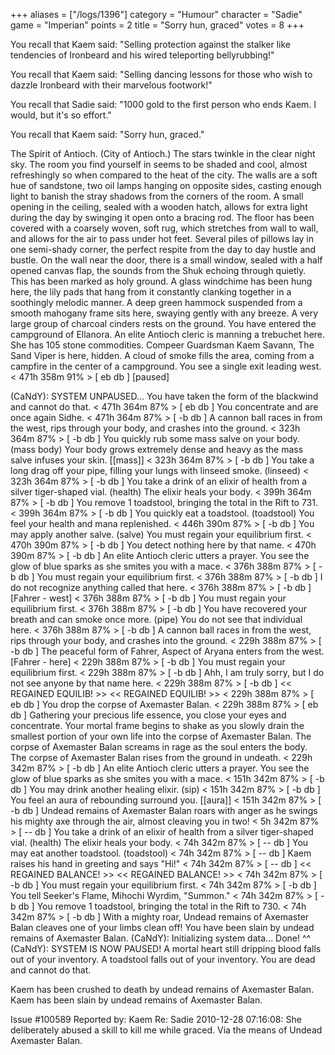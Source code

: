 +++
aliases = ["/logs/1396"]
category = "Humour"
character = "Sadie"
game = "Imperian"
points = 2
title = "Sorry hun, graced"
votes = 8
+++

You recall that Kaem said:
"Selling protection against the stalker like tendencies of Ironbeard and his 
wired teleporting bellyrubbing!"

You recall that Kaem said:
"Selling dancing lessons for those who wish to dazzle Ironbeard with their 
marvelous footwork!"

You recall that Sadie said:
"1000 gold to the first person who ends Kaem. I would, but it's so effort."

You recall that Kaem said:
"Sorry hun, graced."


The Spirit of Antioch. (City of Antioch.)
The stars twinkle in the clear night sky. The room you find yourself in seems 
to be shaded and cool, almost refreshingly so when compared to the heat of the 
city. The walls are a soft hue of sandstone, two oil lamps hanging on opposite 
sides, casting enough light to banish the stray shadows from the corners of the
room. A small opening in the ceiling, sealed with a wooden hatch, allows for 
extra light during the day by swinging it open onto a bracing rod. The floor 
has been covered with a coarsely woven, soft rug, which stretches from wall to 
wall, and allows for the air to pass under hot feet. Several piles of pillows 
lay in one semi-shady corner, the perfect respite from the day to day hustle 
and bustle. On the wall near the door, there is a small window, sealed with a 
half opened canvas flap, the sounds from the Shuk echoing through quietly. This
has been marked as holy ground. A glass windchime has been hung here, the lily 
pads that hang from it constantly clanking together in a soothingly melodic 
manner. A deep green hammock suspended from a smooth mahogany frame sits here, 
swaying gently with any breeze. A very large group of charcoal cinders rests on
the ground. You have entered the campground of Ellanora. An elite Antioch 
cleric is manning a trebuchet here. She has 105 stone commodities. Compeer 
Guardsman Kaem Savann, The Sand Viper is here, hidden. A cloud of smoke fills 
the area, coming from a campfire in the center of a campground. 
You see a single exit leading west.
< 471h 358m 91% > [ eb db ] [paused]

(CaNdY): SYSTEM UNPAUSED...
You have taken the form of the blackwind and cannot do that.
< 471h 364m 87% > [ eb db ] 
You concentrate and are once again Sidhe.
< 471h 364m 87% > [ -b db ] 
A cannon ball races in from the west, rips through your body, and crashes into 
the ground.
< 323h 364m 87% > [ -b db ] 
You quickly rub some mass salve on your body. (mass body)
Your body grows extremely dense and heavy as the mass salve infuses your skin. [[mass]]
< 323h 364m 87% > [ -b db ] 
You take a long drag off your pipe, filling your lungs with linseed smoke. (linseed)
< 323h 364m 87% > [ -b db ] 
You take a drink of an elixir of health from a silver tiger-shaped vial. (health)
The elixir heals your body.
< 399h 364m 87% > [ -b db ] 
You remove 1 toadstool, bringing the total in the Rift to 731.
< 399h 364m 87% > [ -b db ] 
You quickly eat a toadstool. (toadstool)
You feel your health and mana replenished.
< 446h 390m 87% > [ -b db ] 
You may apply another salve. (salve)
You must regain your equilibrium first.
< 470h 390m 87% > [ -b db ] 
You detect nothing here by that name.
< 470h 390m 87% > [ -b db ] 
An elite Antioch cleric utters a prayer. You see the glow of blue sparks as she
smites you with a mace.
< 376h 388m 87% > [ -b db ] 
You must regain your equilibrium first.
< 376h 388m 87% > [ -b db ] 
I do not recognize anything called that here.
< 376h 388m 87% > [ -b db ] 
[Fahrer - west]
< 376h 388m 87% > [ -b db ] 
You must regain your equilibrium first.
< 376h 388m 87% > [ -b db ] 
You have recovered your breath and can smoke once more. (pipe)
You do not see that individual here.
< 376h 388m 87% > [ -b db ] 
A cannon ball races in from the west, rips through your body, and crashes into 
the ground.
< 229h 388m 87% > [ -b db ] 
The peaceful form of Fahrer, Aspect of Aryana enters from the west.
[Fahrer - here]
< 229h 388m 87% > [ -b db ] 
You must regain your equilibrium first.
< 229h 388m 87% > [ -b db ] 
Ahh, I am truly sorry, but I do not see anyone by that name here.
< 229h 388m 87% > [ -b db ] 
<< REGAINED EQUILIB! >>
<< REGAINED EQUILIB! >>
< 229h 388m 87% > [ eb db ] 
You drop the corpse of Axemaster Balan.
< 229h 388m 87% > [ eb db ] 
Gathering your precious life essence, you close your eyes and concentrate. Your
mortal frame begins to shake as you slowly drain the smallest portion of your 
own life into the corpse of Axemaster Balan. The corpse of Axemaster Balan 
screams in rage as the soul enters the body.
The corpse of Axemaster Balan rises from the ground in undeath.
< 229h 342m 87% > [ -b db ] 
An elite Antioch cleric utters a prayer. You see the glow of blue sparks as she
smites you with a mace.
< 151h 342m 87% > [ -b db ] 
You may drink another healing elixir. (sip)
< 151h 342m 87% > [ -b db ] 
You feel an aura of rebounding surround you. [[aura]]
< 151h 342m 87% > [ -b db ] 
Undead remains of Axemaster Balan roars with anger as he swings his mighty axe 
through the air, almost cleaving you in two!
< 5h 342m 87% > [ -- db ] 
You take a drink of an elixir of health from a silver tiger-shaped vial. (health)
The elixir heals your body.
< 74h 342m 87% > [ -- db ] 
You may eat another toadstool. (toadstool)
< 74h 342m 87% > [ -- db ] 
Kaem raises his hand in greeting and says "Hi!"
< 74h 342m 87% > [ -- db ] 
<< REGAINED BALANCE! >>
<< REGAINED BALANCE! >>
< 74h 342m 87% > [ -b db ] 
You must regain your equilibrium first.
< 74h 342m 87% > [ -b db ] 
You tell Seeker's Flame, Mihochi Wyrdim, "Summon."
< 74h 342m 87% > [ -b db ] 
You remove 1 toadstool, bringing the total in the Rift to 730.
< 74h 342m 87% > [ -b db ] 
With a mighty roar, Undead remains of Axemaster Balan cleaves one of your limbs
clean off!
You have been slain by undead remains of Axemaster Balan.
(CaNdY): Initializing system data... Done! ^^
(CaNdY): SYSTEM IS NOW PAUSED!
A mortal heart still dripping blood falls out of your inventory.
A toadstool falls out of your inventory.
You are dead and cannot do that.
 <dead> 


Kaem has been crushed to death by undead remains of Axemaster Balan.
Kaem has been slain by undead remains of Axemaster Balan.


Issue #100589   Reported by: Kaem    Re: Sadie
2010-12-28 07:16:08: 
She deliberately abused a skill to kill me while graced. Via the means of 
Undead Axemaster Balan.